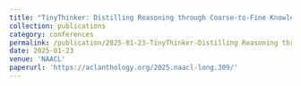 ```yaml
---
title: "TinyThinker: Distilling Reasoning through Coarse-to-Fine Knowledge Internalization with Self-Reflection"
collection: publications
category: conferences
permalink: /publication/2025-01-23-TinyThinker-Distilling Reasoning through Coarse-to-Fine Knowledge Internalization with Self-Reflection
date: 2025-01-23
venue: 'NAACL'
paperurl: 'https://aclanthology.org/2025.naacl-long.309/'
---
```

